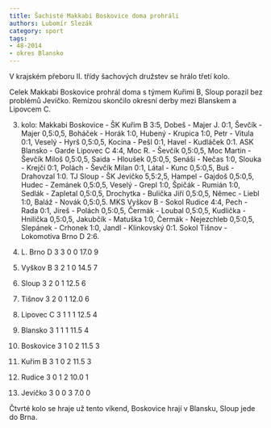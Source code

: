 ```yaml
---
title: Šachisté Makkabi Boskovice doma prohráli
authors: Lubomír Slezák
category: sport
tags: 
- 48-2014
- okres Blansko
---
```

V krajském přeboru II. třídy šachových družstev se hrálo třetí kolo.

Celek Makkabi Boskovice prohrál doma s týmem Kuřimi B, Sloup porazil bez problémů Jevíčko. Remízou skončilo okresní derby mezi Blanskem a Lipovcem C.

3. kolo: Makkabi Boskovice - ŠK Kuřim B 3:5, Dobeš - Majer J. 0:1, Ševčík - Majer 0,5:0,5, Boháček - Horák 1:0, Hubený - Krupica 1:0, Petr - Vitula 0:1, Veselý - Hyrš 0,5:0,5, Kocina - Pešl 0:1, Havel - Kudláček 0:1. ASK Blansko - Garde Lipovec C 4:4, Moc R. - Ševčík 0,5:0,5, Moc Martin - Ševčík Miloš 0,5:0,5, Saida - Hloušek 0,5:0,5, Senáši - Nečas 1:0, Slouka - Krejčí 0:1, Polách - Ševčík Milan 0:1, Látal - Kunc 0,5:0,5, Buš - Drahovzal 1:0. TJ Sloup - ŠK Jevíčko 5,5:2,5, Hampel - Gajdoš 0,5:0,5, Hudec - Zemánek 0,5:0,5, Veselý - Grepl 1:0, Špičák - Rumián 1:0, Sedlák - Zapletal 0,5:0,5, Drochytka - Bulička Jiří 0,5:0,5, Němec - Liebl 1:0, Baláž - Novák 0,5:0,5. MKS Vyškov B - Sokol Rudice 4:4, Pech - Rada 0:1, Jireš - Polách 0,5:0,5, Čermák - Loubal 0,5:0,5, Kudlička - Hnilička 0,5:0,5, Jakubčík - Matuška 1:0, Čermák - Nejezchleb 0,5:0,5, Slepánek - Crhonek 1:0, Jandl - Klinkovský 0:1. Sokol Tišnov - Lokomotiva Brno D 2:6.

1. L. Brno D 	3 3 0 0 	17.0 	9
2. Vyškov B 	3 2 1 0 	14.5 	7
3. Sloup 	3 2 0 1 	12.5 	6
4. Tišnov 	3 2 0 1 	12.0 	6
5. Lipovec C 	3 1 1 1 	12.5 	4
6. Blansko 	3 1 1 1 	11.5 	4
7. Boskovice 	3 1 0 2 	11.5 	3
8. Kuřim B 	3 1 0 2 	11.5 	3
9. Rudice 	3 0 1 2 	10.0 	1
10. Jevíčko 	3 0 0 3 	7.0 	0

Čtvrté kolo se hraje už tento víkend, Boskovice hrají v Blansku, Sloup jede do Brna.


